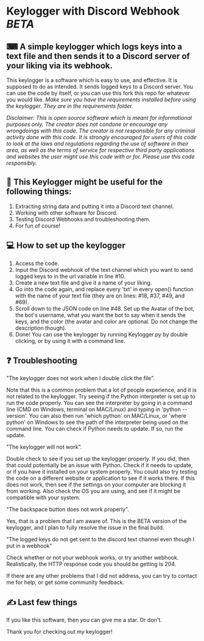 # Keylogger with Discord Webhook *BETA*

## ⌨ A simple keylogger which logs keys into a text file and then sends it to a Discord server of your liking via its webhook.

This keylogger is a software which is easy to use, and effective. It is supposed to do as intended. It sends logged keys to a Discord server. You can use the code by itself, or you can use this fork this repo for whatever you would like.
*Make sure you have the requirements installed before using the keylogger. They are in the requirements folder.*


*Disclaimer: This is open source software which is meant for informational purposes only. The creator does not condone or encourage any wrongdoings with this code. The creator is not responsible for any criminal activity done with this code.*
*It is strongly encouraged for users of this code to look at the laws and regulations regarding the use of software in their area, as well as the terms of service for respective third party applications and websites the user might use this code with or for.*
*Please use this code responsibly.*

## 👏 This Keylogger might be useful for the following things:

1. Extracting string data and putting it into a Discord text channel.
2. Working with other software for Discord.
3. Testing Discord Webhooks and troubleshooting them.
4. For fun of course!

## 💻 How to set up the keylogger

1. Access the code.
2. Input the Discord webhook of the text channel which you want to send logged keys to in the url variable in line #10.
3. Create a new text file and give it a name of your liking.
4. Go into the code again, and replace every 'txt' in every open() function with the name of your text file (they are on lines: #18, #37, #49, and #69).
5. Scroll down to the JSON code on line #48. Set up the Avatar of the bot, the bot's username, what you want the bot to say when it sends the keys, and the color (the avatar and color are optional. Do not change the description though).
6. Done! You can use the keylogger by running Keylogger.py by double clicking, or by using it with a command line.

## ❓ Troubleshooting

"The keylogger does not work when I double click the file".

Note that this is a common problem that a lot of people experience, and it is not related to the keylogger. Try seeing if the Python interpreter is set up to run the code properly. You can see the interpreter by going in a command 
line (CMD on Windows, terminal on MAC/Linux) and typing in 'python --version'. You can also then run 'which python' on MAC/Linux, or 'where python' on Windows to see the path of the interpreter being used on the command line. You can check if Python needs
to update. If so, run the update.


"The keylogger will not work".

Double check to see if you set up the keylogger properly. If you did, then that could potentially be an issue with Python. Check if it needs to update, or if you have it installed on your system properly. You could also try testing the code on a different website
or application to see if it works there. If this does not work, then see if the settings on your computer are blocking it from working. Also check the OS you are using, and see if it might be compatible with your system.


"The backspace button does not work properly".

Yes, that is a problem that I am aware of. This is the BETA version of the keylogger, and I plan to fully resolve the issue in the final build.


"The logged keys do not get sent to the discord text channel even though I put in a webhook"

Check whether or not your webhook works, or try another webhook. Realistically, the HTTP response code you should be getting is 204. 



If there are any other problems that I did not address, you can try to contact me for help, or get some community feedback.

## ✍ Last few things

If you like this software, then you can give me a star. Or don't.

Thank you for checking out my keylogger!
